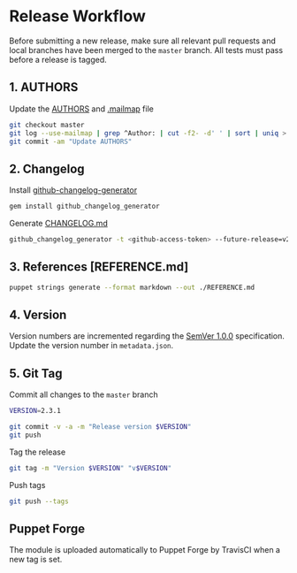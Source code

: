 # Release Workflow
Before submitting a new release, make sure all relevant pull requests and local branches have been merged to the
`master` branch. All tests must pass before a release is tagged.


## 1. AUTHORS
Update the [AUTHORS] and [.mailmap] file

``` bash
git checkout master
git log --use-mailmap | grep ^Author: | cut -f2- -d' ' | sort | uniq > AUTHORS
git commit -am "Update AUTHORS"
```

## 2. Changelog
Install [github-changelog-generator]
```bash
gem install github_changelog_generator
```

Generate [CHANGELOG.md]
```bash
github_changelog_generator -t <github-access-token> --future-release=v2.3.1 --project=puppet-icingaweb2 --user=icinga
```

## 3. References [REFERENCE.md]
```bash
puppet strings generate --format markdown --out ./REFERENCE.md
```

## 4. Version
Version numbers are incremented regarding the [SemVer 1.0.0] specification.
Update the version number in `metadata.json`.

## 5. Git Tag
Commit all changes to the `master` branch

``` bash
VERSION=2.3.1

git commit -v -a -m "Release version $VERSION"
git push
```

Tag the release

``` bash
git tag -m "Version $VERSION" "v$VERSION"
```

Push tags

``` bash
git push --tags
```


## Puppet Forge
The module is uploaded automatically to Puppet Forge by TravisCI when a new tag is set.

[github-changelog-generator]: https://github.com/skywinder/github-changelog-generator
[SemVer 1.0.0]: http://semver.org/spec/v1.0.0.html
[CHANGELOG.md]: CHANGELOG.md
[AUTHORS]: AUTHORS
[.mailmap]: .mailmap
[forge.puppet.com]: https://forge.puppet.com/
